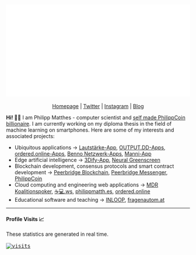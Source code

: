<p align="center">
  <a href="https://philippmatth.es">
    <img alt="header" src="./images/header.svg">
  </a>
</p>

<p align="center">
  <a href="https://philippmatth.es/">Homepage</a> | <a href="https://twitter.com/snrmtths">Twitter</a> | <a href="https://instagram.com/snrmtths">Instagram</a> | <a href="https://xn--53hy230o.ws/">Blog</a>
</p>

**Hi! 👋🏼** I am Philipp Matthes - computer scientist and [self made PhilippCoin billionaire](https://ropsten.etherscan.io/token/0x0ff809878aff65dc553b7be1b68e9851c49c3fb5?a=0xe66bA65d2e7c61df343D3Df7A28F94fcd8c06240). I am currently working on my diploma thesis in the field of machine learning on smartphones. Here are some of my interests and associated projects:

- Ubiquitous applications → [Lautstärke-App](https://github.com/volume-app), [OUTPUT.DD-Apps](https://github.com/output-dd), [ordered.online-Apps](https://github.com/ordered-online), [Benno Netzwerk-Apps](https://github.com/benno-netzwerk), [Manni-App](https://github.com/manni-app)
- Edge artificial intelligence → [3Dify-App](https://github.com/3dify-app), [Neural Greenscreen](https://github.com/PhilippMatthes/neural-greenscreen)
- Blockchain development, consensus protocols and smart contract development → [Peerbridge Blockchain](https://github.com/peerbridge), [Peerbridge Messenger](https://github.com/peerbridge/peerbridge-ios), [PhilippCoin](https://github.com/PhilippMatthes/PhilippCoin)
- Cloud computing and engineering web applications → [MDR Koalitionspoker](https://www.mdr.de/sachsen/politik/wahlen/landtagswahl/koalitionspoker-sachsen-erklaerung-100.html), [☕️💻.ws](https://github.com/coffee-code-ws), [philippmatth.es](https://philippmatth.es/), [ordered.online](https://github.com/ordered-online)
- Educational software and teaching → [INLOOP](https://github.com/st-tu-dresden/inloop), [fragenautom.at](https://github.com/fragenautomat)

---

#### Profile Visits 📈

These statistics are generated in real time.

<a href="https://github.com/PhilippMatthes/PhilippMatthes">
  <kbd>
    <img align="center" src="https://snrmtths.uber.space/history/chart/?cache=no" alt="visits" />
  </kbd>
</a>
